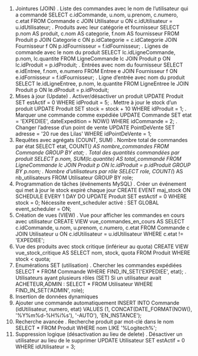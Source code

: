 
 1. Jointures (JOIN)
. Liste des commandes avec le nom de l’utilisateur qui a commandé
SELECT c.idCommande, u.nom, u.prenom, c.numero, c.etat
FROM Commande c
JOIN Utilisateur u ON c.idUtilisateur = u.idUtilisateur;
. Produits avec leur catégorie et fournisseur
SELECT p.nom AS produit, c.nom AS categorie, f.nom AS fournisseur
FROM Produit p
JOIN Categorie c ON p.idCategorie = c.idCategorie
JOIN Fournisseur f ON p.idFournisseur = f.idFournisseur;
. Lignes de commande avec le nom du produit
SELECT lc.idLigneCommande, p.nom, lc.quantite
FROM LigneCommande lc
JOIN Produit p ON lc.idProduit = p.idProduit;
. Entrées avec nom du fournisseur
SELECT e.idEntree, f.nom, e.numero
FROM Entree e
JOIN Fournisseur f ON e.idFornisseur = f.idFournisseur;
. Ligne d’entrée avec nom du produit
SELECT le.idLigneEntree, p.nom, le.quantite
FROM LigneEntree le
JOIN Produit p ON le.dProduit = p.idProduit;
2. Mises à jour (Update)
. Activer/désactiver un produit
UPDATE Produit SET estActif = 0 WHERE idProduit = 5;
. Mettre à jour le stock d’un produit
UPDATE Produit SET stock = stock + 10 WHERE idProduit = 1;
. Marquer une commande comme expédiée
UPDATE Commande SET etat = 'EXPEDIEE', dateExpedition = NOW() WHERE idCommande = 2;
. Changer l’adresse d’un point de vente
UPDATE PointDeVente
SET adresse = '20 rue des Lilas'
WHERE idPointDeVente = 1;
 3. Requêtes avec agrégats (COUNT, SUM)
. Nombre total de commandes par état
SELECT etat, COUNT(*) AS nombre_commandes
FROM Commande
GROUP BY etat;
. Total des quantités commandées par produit
SELECT p.nom, SUM(lc.quantite) AS total_commandé
FROM LigneCommande lc
JOIN Produit p ON lc.idProduit = p.idProduit
GROUP BY p.nom;
. Nombre d’utilisateurs par rôle
SELECT role, COUNT(*) AS nb_utilisateurs
FROM Utilisateur
GROUP BY role;
4. Programmation de tâches (événements MySQL)
. Créer un événement qui met à jour le stock expiré chaque jour
CREATE EVENT maj_stock
ON SCHEDULE EVERY 1 DAY
DO
  UPDATE Produit SET estActif = 0 WHERE stock = 0;
 Nécessite event_scheduler activé :
SET GLOBAL event_scheduler = ON;
 5. Création de vues (VIEW)
. Vue pour afficher les commandes en cours avec utilisateur
CREATE VIEW vue_commandes_en_cours AS
SELECT c.idCommande, u.nom, u.prenom, c.numero, c.etat
FROM Commande c
JOIN Utilisateur u ON c.idUtilisateur = u.idUtilisateur
WHERE c.etat != 'EXPEDIEE';
15. Vue des produits avec stock critique (inférieur au quota)
CREATE VIEW vue_stock_critique AS
SELECT nom, stock, quota
FROM Produit
WHERE stock < quota;
6. Enumérations SET (utilisation)
. Chercher les commandes expédiées
SELECT * FROM Commande WHERE FIND_IN_SET('EXPEDIEE', etat);
. Utilisateurs ayant plusieurs rôles (SET)
Si un utilisateur avait ACHETEUR,ADMIN :
SELECT * FROM Utilisateur WHERE FIND_IN_SET('ADMIN', role);
7. Insertion de données dynamiques
18. Ajouter une commande automatiquement
INSERT INTO Commande (idUtilisateur, numero, etat)
VALUES (1, CONCAT(DATE_FORMAT(NOW(), '%Y%m%d-%H%i%s'), '-AUTO'), 'EN_INSTANCE');
8. Recherche avancée
. Recherche produit par mot-clé dans le nom
SELECT * FROM Produit WHERE nom LIKE '%Logitech%';
9. Suppression logique (désactivation au lieu de delete)
. Désactiver un utilisateur au lieu de le supprimer
UPDATE Utilisateur SET estActif = 0 WHERE idUtilisateur = 3;